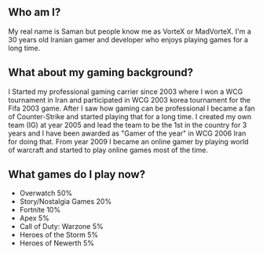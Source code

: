 &nbsp;
## Who am I?

My real name is Saman but people know me as VorteX or MadVorteX. I'm a 30 years old Iranian gamer and developer who enjoys playing games for a long time.

## What about my gaming background?

I Started my professional gaming carrier since 2003 where I won a WCG tournament in Iran and participated in WCG 2003 korea tournament for the Fifa 2003 game. After I saw how gaming can be professional I became a fan of Counter-Strike and started playing that for a long time. I created my own team (IG) at year 2005 and lead the team to be the 1st in the country for 3 years and I have been awarded as "Gamer of the year" in WCG 2006 Iran for doing that. From year 2009 I became an online gamer by playing world of warcraft and started to play online games most of the time.

## What games do I play now?

- Overwatch 50%
- Story/Nostalgia Games 20%
- Fortnite 10%
- Apex 5%
- Call of Duty: Warzone 5%
- Heroes of the Storm 5%
- Heroes of Newerth 5%
